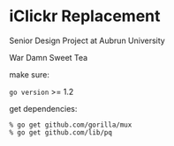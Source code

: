 # iClickr Replacement

Senior Design Project at Aubrun University

War Damn Sweet Tea

make sure:

`go version` >= 1.2

get dependencies:

```
% go get github.com/gorilla/mux
% go get github.com/lib/pq
```

